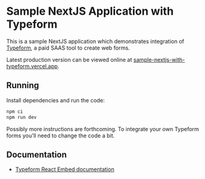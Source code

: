 # Sample NextJS Application with Typeform

This is a sample NextJS application which demonstrates integration of [Typeform](https://www.typeform.com/), a paid SAAS tool to create web forms.

Latest production version can be viewed online at [sample-nextjs-with-typeform.vercel.app](https://sample-nextjs-with-typeform.vercel.app/).

## Running

Install dependencies and run the code:

```sh
npm ci
npm run dev
```

Possibly more instructions are forthcoming.
To integrate your own Typeform forms you'll need to change the code a bit.

## Documentation

- [Typeform React Embed documentation](https://www.typeform.com/developers/embed/react/)
